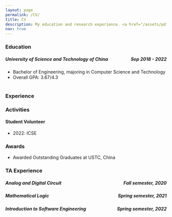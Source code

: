 ```yaml
---
layout: page
permalink: /CV/
title: CV
description: My education and research experience. <a href="/assets/pdf/CV.pdf" target="_blank" rel="noopener noreferrer" download>[pdf]</a>
nav: true
---
```


### Education


##### University of Science and Technology of China <span style="float:right;">Sep 2018 - 2022</span>

- Bachelor of Engineering, majoring in Computer Science and Technology
- Overall GPA: 3.67/4.3
<br/><br/>

### Experience

<!-- <h5 class="category"> Bachelor Thesis (In progress) <span style="float:right;">Oct 2021 - Present</span> </h5>

- Study of Membership Inference Attack on Deep Learning Models
- Supervisor: Prof. <a href="https://sunjun.site/">Jun Sun</a> at Singapore Management University and Prof. <a href="https://yinxingxue.github.io/">Yinxing Xue</a> at USTC
- Develop tools and methods to bound the accuracy of membership inference attack. Aim to verify the difference of output distribution of models trained by adjacent datasets is less than the threshold. Use influence function to measure the influence of training samples on the model, and use attack
accuracy as a criterion to measure the risk of training samples.

<h5 class="category">  Summer Research Intern <span style="float:right;">July 2021 - Aug 2021</span></h5>

- Evaluation of an HTAP database
- Supervisor: Prof. <a href="https://i.cs.hku.hk/~heming/">Heming Cui</a> at HKU
- Deploy an HTAP database system (TKDE18’-Janus) on the servers, and test on the YCSB benchmark and CH-benchmark. Implement a new client for CH-benchmark, sending transactions to row and column servers.


<h5 class="category">  Innovation Course Project <span style="float:right;">Sep 2020 - Jan 2021</span></h5>

- Cminus-F builder -- Course project of Principles and Techniques of Compiler.
- Instructor: Prof. <a href="http://staff.ustc.edu.cn/~chengli7/">Cheng Li</a> at USTC
- Complete a cminus-f compiler using flex and bison, including the kernel function of a compiler front-end, and some optimization, e.g. const propagation. Finish extra optimization tasks, e.g. dynamic dead code elimination.


<h5 class="category">  Undergraduate Research Program <span style="float:right;">June 2020 - Sep 2020</span></h5>

- Study influencing factors of neural network pruning strategy
- Supervisor: Prof. <a href="http://staff.ustc.edu.cn/~bhua/">Bei Hua</a> at USTC
- Based on a mainstream model (YOLOv3) in object detection research, reproduce a pruning method (Network Slimming) and train new pruned models on different datasets. Choose 3 datasets of different degrees of complexity, and study the influence of datasets on pruning strategies for object detection task.
<br/><br/> -->

### Activities

#### Student Volunteer

- 2022: ICSE

### Awards

- Awarded Outstanding Graduates at USTC, China

### TA Experience

<h5 class="category">  Analog and Digital Circuit <span style="float:right;">Fall semester, 2020</span></h5>

<h5 class="category">  Mathematical Logic <span style="float:right;">Spring semester, 2021</span></h5>

<h5 class="category">  Introduction to Software Engineering <span style="float:right;">Spring semester, 2022</span></h5>
